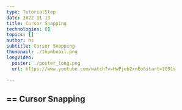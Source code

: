 ```yaml
---
type: TutorialStep
date: 2022-11-13
title: Cursor Snapping
technologies: []
topics: []
author: hs
subtitle: Cursor Snapping
thumbnail: ./thumbnail.png
longVideo:
  poster: ./poster_long.png
  url: https://www.youtube.com/watch?v=HwPjeb2xnEo&start=1091s

---
```


== Cursor Snapping
- 
